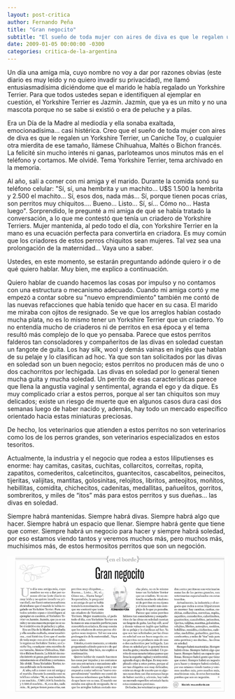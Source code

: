 ```yaml
---
layout: post-critica
author: Fernando Peña
title: "Gran negocito"
subtitle: "El sueño de toda mujer con aires de diva es que le regalen un Yorkshire Terrier, un Caniche Toy, o cualquier otra mierdita de ese tamaño."
date: 2009-01-05 00:00:00 -0300
categories: critica-de-la-argentina
---
```

Un día una amiga mía, cuyo nombre no voy a dar por razones obvias (este diario es muy leído y no quiero invadir su privacidad), me llamó entusiasmadísima diciéndome que el marido le había regalado un Yorkshire Terrier. Para que todos ustedes sepan e identifiquen al ejemplar en cuestión, el Yorkshire Terrier es Jazmín. Jazmín, que ya es un mito y no una mascota porque no se sabe si existió o era de peluche y a pilas.

Era un Día de la Madre al mediodía y ella sonaba exaltada, emocionadísima... casi histérica. Creo que el sueño de toda mujer con aires de diva es que le regalen un Yorkshire Terrier, un Caniche Toy, o cualquier otra mierdita de ese tamaño, llámese Chihuahua, Maltés o Bichon francés. La felicité sin mucho interés ni ganas, parloteamos unos minutos más en el teléfono y cortamos. Me olvidé. Tema Yorkshire Terrier, tema archivado en la memoria.

Al año, salí a comer con mi amiga y el marido. Durante la comida sonó su teléfono celular: "Sí, sí, una hembrita y un machito... U$S 1.500 la hembrita y 2.500 el machito... Sí, esos dos, nada más... Sí, porque tienen pocas crías, son perritos muy chiquitos.... Bueno... Listo... Sí, sí... Cómo no... Hasta luego". Sorprendido, le pregunté a mi amiga de qué se había tratado la conversación, a lo que me contestó que tenía un criadero de Yorkshire Terriers. Mujer mantenida, al pedo todo el día, con Yorkshire Terrier en la mano es una ecuación perfecta para convertirla en criadora. Es muy común que los criadores de estos perros chiquitos sean mujeres. Tal vez sea una prolongación de la maternidad... Vaya uno a saber.

Ustedes, en este momento, se estarán preguntando adónde quiero ir o de qué quiero hablar. Muy bien, me explico a continuación.

Quiero hablar de cuando hacemos las cosas por impulso y no contamos con una estructura o mecanismo adecuado. Cuando mi amiga cortó y me empezó a contar sobre su "nuevo emprendimiento" también me contó de las nuevas refacciones que había tenido que hacer en su casa. El marido me miraba con ojitos de resignado. Se ve que los arreglos habían costado mucha plata, no es lo mismo tener un Yorkshire Terrier que un criadero. Yo no entendía mucho de criaderos ni de perritos en esa época y el tema resultó más complejo de lo que yo pensaba. Parece que estos perritos falderos tan consoladores y compañeritos de las divas en soledad cuestan un fangote de guita. Los hay silk, wool y demás vainas en inglés que hablan de su pelaje y lo clasifican ad hoc. Ya que son tan solicitados por las divas en soledad son un buen negocio; estos perritos no producen más de uno o dos cachorritos por lechigada. Las divas en soledad por lo general tienen mucha guita y mucha soledad. Un perrito de esas características parece que llena la angustia vaginal y sentimental, agranda el ego y da dique. Es muy complicado criar a estos perros, porque al ser tan chiquitos son muy delicados; existe un riesgo de muerte que en algunos casos dura casi dos semanas luego de haber nacido y, además, hay todo un mercado específico orientado hacia estas miniaturas preciosas.

De hecho, los veterinarios que atienden a estos perritos no son veterinarios como los de los perros grandes, son veterinarios especializados en estos tesoritos.

Actualmente, la industria y el negocio que rodea a estos liliputienses es enorme: hay camitas, casitas, cuchitas, collarcitos, correítas, ropita, zapatitos, comederitos, calcetincitos, guantecitos, cascabelitos, peinecitos, tijeritas, valijitas, mantitas, golosinitas, relojitos, libritos, anteojitos, moñitos, hebillitas, comidita, chichecitos, cadenitas, medallitas, pañuelitos, gorritos, sombreritos, y miles de “itos” más para estos perritos y sus dueñas... las divas en soledad.

Siempre habrá mantenidas. Siempre habrá divas. Siempre habrá algo que hacer. Siempre habrá un espacio que llenar. Siempre habrá gente que tiene que comer. Siempre habrá un negocio para hacer y siempre habrá soledad, por eso estamos viendo tantos y veremos muchos más, pero muchos más, muchísimos más, de estos hermositos perritos que son un negoción.

[![Captura de la versión impresa del artículo "Gran negocito"](/images/critica/20090105.jpg)](/images/critica/20090105.jpg)
